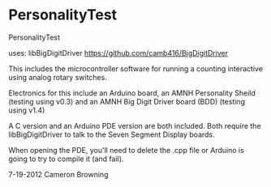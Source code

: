 PersonalityTest
===============

PersonalityTest

uses: libBigDigitDriver
https://github.com/camb416/BigDigitDriver

This includes the microcontroller software for running a counting interactive using analog rotary switches.

Electronics for this include an Arduino board, an AMNH Personality Sheild (testing using v0.3) and an AMNH Big Digit Driver board (BDD) (testing using v1.4)

A C version and an Arduino PDE version are both included. Both require the libBigDigitDriver to talk to the Seven Segment Display boards.

When opening the PDE, you'll need to delete the .cpp file or Arduino is going to try to compile it (and fail).

7-19-2012
Cameron Browning

